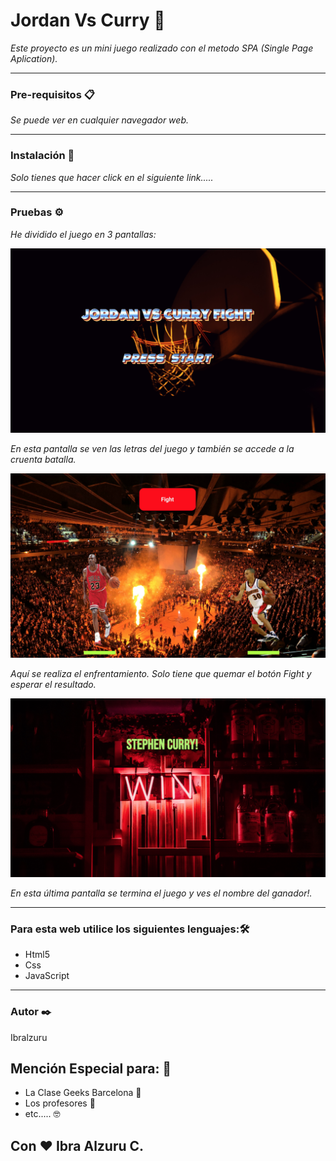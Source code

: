 # Jordan Vs Curry  🚀
_Este proyecto es un mini juego realizado con el metodo SPA (Single Page Aplication)._

***

### Pre-requisitos 📋
_Se puede ver en cualquier navegador web._
***
### Instalación 🔧

_Solo tienes que hacer click en el siguiente link....._


***
### Pruebas ⚙️

_He dividido el juego en 3 pantallas:_

<img src="img/readme3.png" alt="imagenWebMovil">

_En esta pantalla se ven las letras del juego y también se accede a la cruenta batalla._

<img src="img/readme2.png" alt="imagenWebMovil">


_Aquí se realiza el enfrentamiento.
Solo tiene que quemar el botón Fight y esperar el resultado._

<img src="img/readme1.png" alt="imagenWebMovil">

_En esta última pantalla se termina el juego y ves el nombre del ganador!._

***

### Para esta web utilice los siguientes lenguajes:🛠️

* Html5
* Css
* JavaScript



***


### Autor ✒️

Ibralzuru


## Mención Especial para: 🎁

* La Clase Geeks Barcelona 🍺 
* Los profesores 📢
* etc..... 🤓


## Con ❤️ Ibra Alzuru C.
